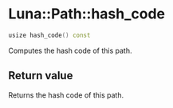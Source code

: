 # Luna::Path::hash_code

```c++
usize hash_code() const
```

Computes the hash code of this path. 



## Return value
Returns the hash code of this path. 

